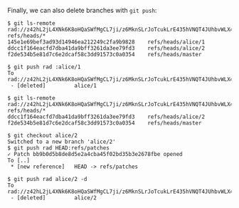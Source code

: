 Finally, we can also delete branches with `git push`:

```
$ git ls-remote rad://z42hL2jL4XNk6K8oHQaSWfMgCL7ji/z6MknSLrJoTcukLrE435hVNQT4JUhbvWLX4kUzqkEStBU8Vi refs/heads/*
145e1e69bef3ad93d14946ea212249c2fa9b9828	refs/heads/alice/1
ddcc1f164eacfd7dba41da9bff3261da3ee79fd3	refs/heads/alice/2
f2de534b5e81d7c6e2dcaf58c3dd91573c0a0354	refs/heads/master
```

``` (stderr) RAD_SOCKET=/dev/null
$ git push rad :alice/1
To rad://z42hL2jL4XNk6K8oHQaSWfMgCL7ji/z6MknSLrJoTcukLrE435hVNQT4JUhbvWLX4kUzqkEStBU8Vi
 - [deleted]         alice/1
```

```
$ git ls-remote rad://z42hL2jL4XNk6K8oHQaSWfMgCL7ji/z6MknSLrJoTcukLrE435hVNQT4JUhbvWLX4kUzqkEStBU8Vi refs/heads/*
ddcc1f164eacfd7dba41da9bff3261da3ee79fd3	refs/heads/alice/2
f2de534b5e81d7c6e2dcaf58c3dd91573c0a0354	refs/heads/master
```

``` (stderr) RAD_SOCKET=/dev/null
$ git checkout alice/2
Switched to a new branch 'alice/2'
$ git push rad HEAD:refs/patches
✓ Patch bb9b0d5b8de8d5e2a4cba45f02bd35b3e2678fbe opened
To [..]
 * [new reference]   HEAD -> refs/patches
```

``` (stderr) RAD_SOCKET=/dev/null
$ git push rad alice/2 -d
To rad://z42hL2jL4XNk6K8oHQaSWfMgCL7ji/z6MknSLrJoTcukLrE435hVNQT4JUhbvWLX4kUzqkEStBU8Vi
 - [deleted]         alice/2
```
